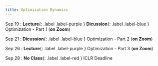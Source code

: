```yaml
---
title: Optimization Dynamics
---
```


Sep 19
: **Lecture**{: .label .label-purple } **Dicussion**{: .label .label-blue } Optimization - Part 1 (**on Zoom**)

Sep 21
: **Dicussion**{: .label .label-blue } Optimization - Part 2 (**on Zoom**)

Sep 26
: **Lecture**{: .label .label-purple } Optimization - Part 3 (**on Zoom**)

Sep 28
: **No Class**{: .label .label-red } ICLR Deadline
